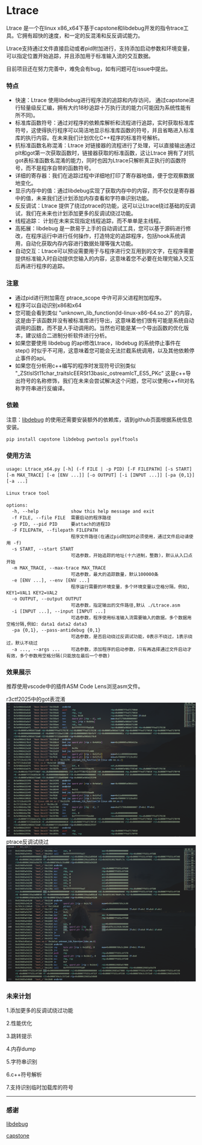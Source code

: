 # Ltrace
Ltrace 是一个在linux x86_x64下基于capstone和libdebug开发的指令trace工具。它拥有超快的速度，和一定的反混淆和反反调试能力。

Ltrace支持通过文件直接启动或者pid附加进行，支持添加启动参数和环境变量，可以指定位置开始追踪，并且添加用于标准输入流的交互数据。

目前项目还在努力完善中，难免会有bug，如有问题可在issue中提出。

### 特点

- 快速：Ltrace 使用libdebug进行程序流的追踪和内存访问， 通过capstone进行轻量级反汇编，拥有大约18秒追踪十万执行流的能力(可能因为系统性能有所不同)。
- 标准库函数符号：通过对程序的依赖库解析和流程进行追踪，实时获取标准库符号，这使得执行程序可以简洁地显示标准库函数的符号，并且省略进入标准库的执行内容。在未来我们计划优化C++程序的标准符号解析。
- 抗标准函数名称混淆：Ltrace 对链接器的流程进行了处理，可以直接输出通过plt和got第一次获取函数时，链接器获取的标准函数，这让Ltrace 拥有了对抗got表标准函数名混淆的能力，同时也因为Ltrace只解析真正执行的函数符号，而不是程序自带的函数符号。
- 详细的寄存器：我们在追踪过程中详细地打印了寄存器地值，便于您观察数据地变化。
- 显示内存中的值：通过libdebug实现了获取内存中的内容，而不仅仅是寄存器中的值，未来我们还计划添加内存查看和字符串识别功能。
- 反反调试：Ltrace 提供了绕过ptrace的功能，这可以让Ltrace绕过基础的反调试，我们在未来也计划添加更多的反调试绕过功能。
- 线程追踪： 计划在未来实现指定线程追踪，而不单单是主线程。
- 高拓展：libdebug 是一款易于上手的自动调试工具，您可以基于源码进行修改，在程序运行中进行任何操作，打造特定的追踪程序，包括hook系统调用，自动化获取内存内容进行数据处理等强大功能。
- 自动交互：Ltrace可以预设需要用于与程序进行交互用到的文字，在程序需要提供标准输入时自动提供您输入的内容，这意味着您不必要在处理完输入交互后再进行程序的追踪。

### 注意
- 通过pid进行附加需在 ptrace_scope 中许可非父进程附加程序。
- 程序可以自动识别x86和x64
- 您可能会看到类似 "unknown_lib_function(ld-linux-x86-64.so.2)" 的内容，这是由于该函数并没有被标准库进行导出，这意味着他们很有可能是系统自动调用的函数，而不是人手动调用的。当然也可能是某一个导出函数的优化版本，建议结合二进制分析软件进行分析。
- 如果您要使用 libdebug 的api修改Ltrace，libdebug 的系统停止事件在 step() 时似乎不可用，这意味着您可能会无法拦截系统调用，以及其他依赖停止事件的api。
- 如果您在分析用c++编写的程序时发现符号识别类似 "_ZStlsISt11char_traitsIcEERSt13basic_ostreamIcT_ES5_PKc" 这是c++导出符号的名称修饰，我们在未来会尝试解决这个问题，您可以使用c++filt对名称字符串进行反编译。


### 依赖

注意：[libdebug](https://github.com/libdebug/libdebug/tree/d88a893963d02482e00d4516bdaf4f25a8c14c4b)  的使用还需要安装额外的依赖库，请到github页面根据系统信息安装。

```
pip install capstone libdebug pwntools pyelftools 
```

### 使用方法

```
usage: Ltrace_x64.py [-h] (-f FILE | -p PID) [-F FILEPATH] [-s START] [-m MAX_TRACE] [-e [ENV ...]] [-o OUTPUT] [-i [INPUT ...]] [-pa {0,1}] [-a ...]

Linux trace tool

options:
  -h, --help            show this help message and exit
  -f FILE, --file FILE  需要启动的程序路径
  -p PID, --pid PID     要attach的进程ID
  -F FILEPATH, --filepath FILEPATH
                        程序文件路径(在通过pid附加时必须使用，通过文件启动请使用 -f)
  -s START, --start START
                        可选参数，开始追踪的地址(十六进制，整数)，默认从入口点开始
  -m MAX_TRACE, --max-trace MAX_TRACE
                        可选参数，最大的追踪数量，默认100000条
  -e [ENV ...], --env [ENV ...]
                        程序运行需要的环境变量，多个环境变量以空格分隔，例如, KEY1=VAL1 KEY2=VAL2
  -o OUTPUT, --output OUTPUT
                        可选参数，指定输出的文件路径,默认 ./Ltrace.asm
  -i [INPUT ...], --input [INPUT ...]
                        可选参数，程序使用标准输入流需要输入的数据，多个数据用空格分隔,例如: data1 data2 data3
  -pa {0,1}, --pass-antidebug {0,1}
                        可选参数，是否启动绕过反调试功能，0表示不绕过，1表示绕过，默认不绕过
  -a ..., --args ...    可选参数，添加程序的启动参数，只有再选择通过文件启动才有效，多个参数用空格分隔(只能放在最后一个参数)
```

### 效果展示

推荐使用vscode中的插件ASM Code Lens浏览asm文件。

r3ctf2025中的got表混淆
![](./png/Snipaste_2025-07-23_22-08-02.png)
ptrace反调试绕过
![](./png/Snipaste_2025-07-24_20-39-31.png)

### 未来计划

1.添加更多的反调试绕过功能

2.性能优化

3.跳转提示

4.内存dump

5.字符串识别

6.c++符号解析

7.支持识别临时加载库的符号

---

### 感谢
[libdebug](https://github.com/libdebug/libdebug/tree/d88a893963d02482e00d4516bdaf4f25a8c14c4b)

[capstone](https://github.com/capstone-engine/capstone)